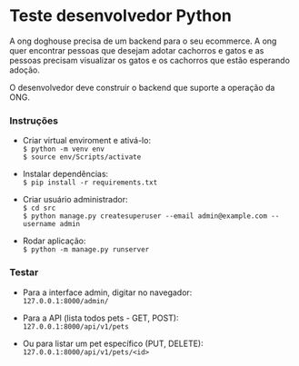 # Teste desenvolvedor Python

A ong doghouse precisa de um backend para o seu ecommerce. A ong quer encontrar pessoas que desejam adotar cachorros e gatos e as pessoas precisam visualizar os gatos e os cachorros que estão esperando adoção.

O desenvolvedor deve construir o backend que suporte a operação da ONG.

### Instruções   

* Criar virtual enviroment e ativá-lo:   
`$ python -m venv env`   
`$ source env/Scripts/activate`   

* Instalar dependências:   
`$ pip install -r requirements.txt`   

* Criar usuário administrador:   
`$ cd src`   
`$ python manage.py createsuperuser --email admin@example.com --username admin`   

* Rodar aplicação:   
`$ python -m manage.py runserver`   

### Testar   

* Para a interface admin, digitar no navegador:   
`127.0.0.1:8000/admin/`   

* Para a API (lista todos pets - GET, POST):   
`127.0.0.1:8000/api/v1/pets`   

* Ou para listar um pet específico (PUT, DELETE):   
`127.0.0.1:8000/api/v1/pets/<id>`
